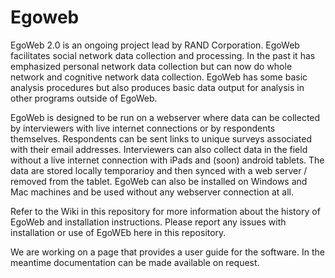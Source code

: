 Egoweb
=========
EgoWeb 2.0 is an ongoing project lead by RAND Corporation. EgoWeb facilitates social network data collection and processing.  In the past it has emphasized personal network data collection but can now do whole network and cognitive network data collection. EgoWeb has some basic analysis procedures but also produces basic data output for analysis in other programs outside of EgoWeb. 

EgoWeb is designed to be run on a webserver where data can be collected by interviewers with live internet connections or by respondents themselves. Respondents can be sent links to unique surveys associated with their email addresses. Interviewers can also collect data in the field without a live internet connection with iPads and (soon) android tablets. The data are stored locally temporarioy and then synced with a web server / removed from the tablet.  EgoWeb can also be installed on Windows and Mac machines and be used without any webserver connection at all.  

Refer to the Wiki in this repository for more information about the history of EgoWeb and installation instructions.  Please report any issues with installation or use of EgoWEb here in this repository. 

We are working on a page that provides a user guide for the software. In the meantime documentation can be made available on request.  